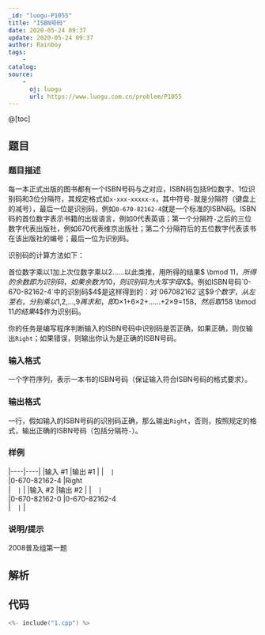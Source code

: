 ```yaml
---
_id: "luogu-P1055"
title: "ISBN号码"
date: 2020-05-24 09:37
update: 2020-05-24 09:37
author: Rainboy
tags:
    - 
catalog: 
source: 
    - 
      oj: luogu
      url: https://www.luogu.com.cn/problem/P1055
---
```


@[toc]

## 题目



### 题目描述

每一本正式出版的图书都有一个ISBN号码与之对应，ISBN码包括$9$位数字、$1$位识别码和$3$位分隔符，其规定格式如`x-xxx-xxxxx-x`，其中符号`-`就是分隔符（键盘上的减号），最后一位是识别码，例如`0-670-82162-4`就是一个标准的ISBN码。ISBN码的首位数字表示书籍的出版语言，例如$0$代表英语；第一个分隔符`-`之后的三位数字代表出版社，例如$670$代表维京出版社；第二个分隔符后的五位数字代表该书在该出版社的编号；最后一位为识别码。

识别码的计算方法如下：

首位数字乘以$1$加上次位数字乘以$2$……以此类推，用所得的结果$ \bmod 11$，所得的余数即为识别码，如果余数为$10$，则识别码为大写字母$X$。例如ISBN号码`0-670-82162-4`中的识别码$4$是这样得到的：对`067082162`这$9$个数字，从左至右，分别乘以$1,2,...,9$再求和，即$0×1+6×2+……+2×9=158$，然后取$158 \bmod 11$的结果$4$作为识别码。

你的任务是编写程序判断输入的ISBN号码中识别码是否正确，如果正确，则仅输出`Right`；如果错误，则输出你认为是正确的ISBN号码。




### 输入格式
一个字符序列，表示一本书的ISBN号码（保证输入符合ISBN号码的格式要求）。




### 输出格式

一行，假如输入的ISBN号码的识别码正确，那么输出`Right`，否则，按照规定的格式，输出正确的ISBN号码（包括分隔符`-`）。




### 样例

|----|----|
|输入 #1  |输出 #1  |
|```  |```  \
|0-670-82162-4  |Right  \
|```  |```  |
|输入 #2  |输出 #2  |
|```  |```  \
|0-670-82162-0  |0-670-82162-4  \
|```  |```  |



### 说明/提示
2008普及组第一题



## 解析


## 代码

```c
<%- include("1.cpp") %>
```